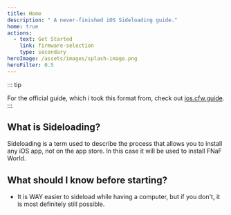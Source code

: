 ```yaml
---
title: Home
description: " A never-finished iOS Sideloading guide."
home: true
actions:
  - text: Get Started
    link: firmware-selection
    type: secondary
heroImage: /assets/images/splash-image.png
heroFilter: 0.5
---
```


::: tip


For the official guide, which i took this format from, check out [ios.cfw.guide](https://ios.cfw.guide).
:::

## What is Sideloading?

Sideloading is a term used to describe the process that allows you to install any iOS app, not on the app store. In this case it will be used to install FNaF World.


## What should I know before starting?


- It is WAY easier to sideload while having a computer, but if you don't, it is most definitely still possible.

